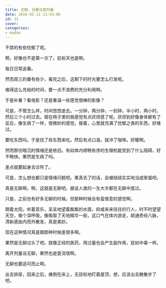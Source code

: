 ```yaml
---
title: 无聊，也要注意剂量
date: 2016-02-11 21:54:00
id: 21
cover: 
categories:
- madao
---
```


 不禁的有些忧郁了呢。

 啊，好像也不是第一次了。前些天也是啊。

 每日日常追番。

 然而周三的番有些少，看完之后，这剩下的时光要怎么打发呢。

 难得这么充裕的时间，要一点不浪费的充分利用啊。

 于是补番？看电影？还是重温一些感觉很棒的影像？

 可是，不管怎么样，时间悠悠逝去。一分钟，两分钟，一刻钟，半小时，两小时，然后三个小时过去。窝在椅子里的我感觉有点厌烦感了呢。厌烦到好像身体都有了反应，像生病了一样，很微妙的感觉。接着，心里就充满了忧郁之类的东西，好难过。

 要吃东西吗。于是找了些东西来吃。然后有点口渴，就冲了咖啡。好暖啊。

 然而那份暗沉的情绪还是依旧。有如体内顺畅有序的生理机能受到了什么阻碍，好不畅快。果然是生病了吗。

 差点就要起身去诊所了。

 可是，怎么想也都只是情绪问题吧。果真去了的话，会被结结实实地当成笨蛋吧。

 真是无聊啊。啊，这就是无聊吧。据说人类的一生大半都在无聊中度过。

 只是，之前也有好多无聊的时候。但那种时候会有蛮惬意的感觉啊。

 晒着太阳，听着音乐，呆呆地望着粼粼的水面，抑或来来往往的行人，时不时望望天空，做个深呼吸，像吸取了天地精华一般，这口气在体内游走，疏通奇经八脉，清新感由内而外散发，真是美妙。

 现在这种情况真是跟那种时候差很多啊。

 果然是无聊过头了吧。就像正经的医药，用过量也会产生副作用，犹如中毒一样。

 离开剂量谈无聊，果然也是耍流氓啊。

 无聊也要适可而止啊。

 出去排尿，回来之后，瘫倒在床上，无目标地盯着屋顶，想，应该出去散散步了吧。
